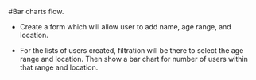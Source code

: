 #Bar charts flow. 

* Create a form which will allow user to add name, age range, and location.

* For the lists of users created, filtration will be there to select the age range and location.
Then show a bar chart for number of users within that range and location.